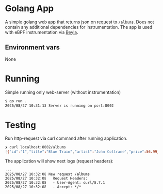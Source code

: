 # Golang App

A simple golang web app that returns json on request to `/albums`. Does not contain any additional dependencies for instrumentation. The app is used with eBPF instrumentation via [Beyla](https://grafana.com/oss/beyla-ebpf/).

## Environment vars

None

# Running

Simple running only web-server (without instrumentation)
```sh
$ go run .
2025/08/27 10:31:13 Server is running on port:8002
```

# Testing

Run http-request via curl command after running application.
```sh
❯ curl localhost:8002/albums
[{"id":"1","title":"Blue Train","artist":"John Coltrane","price":56.99},{"id":"2","title":"Jeru","artist":"Gerry Mulligan","price":17.99},{"id":"3","title":"Sarah Vaughan and Clifford Brown","artist":"Sarah Vaughan","price":39.99}]
```

The application will show next logs (request headers):
```
...
2025/08/27 10:32:08 New request /albums
2025/08/27 10:32:08   Request Headers:
2025/08/27 10:32:08   - User-Agent: curl/8.7.1
2025/08/27 10:32:08   - Accept: */*
```